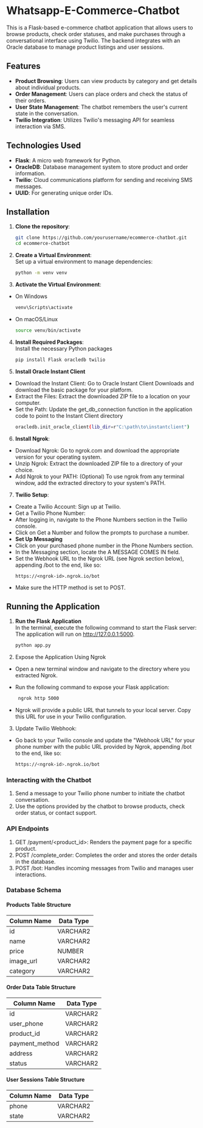 # Whatsapp-E-Commerce-Chatbot



This is a Flask-based e-commerce chatbot application that allows users to browse products, check order statuses, and make purchases through a conversational interface using Twilio. The backend integrates with an Oracle database to manage product listings and user sessions.

## Features

- **Product Browsing**: Users can view products by category and get details about individual products.
- **Order Management**: Users can place orders and check the status of their orders.
- **User State Management**: The chatbot remembers the user's current state in the conversation.
- **Twilio Integration**: Utilizes Twilio's messaging API for seamless interaction via SMS.

## Technologies Used

- **Flask**: A micro web framework for Python.
- **OracleDB**: Database management system to store product and order information.
- **Twilio**: Cloud communications platform for sending and receiving SMS messages.
- **UUID**: For generating unique order IDs.

## Installation

1. **Clone the repository**:
   ```bash
   git clone https://github.com/yourusername/ecommerce-chatbot.git
   cd ecommerce-chatbot
   
2. **Create a Virtual Environment**: <br/>
Set up a virtual environment to manage dependencies:
   ```bash
   python -m venv venv

3. **Activate the Virtual Environment**:
- On Windows
   ```bash
   venv\Scripts\activate
   
- On macOS/Linux
   ```bash
   source venv/bin/activate

4. **Install Required Packages**: <br/>
Install the necessary Python packages <br>
   ```bash
   pip install Flask oracledb twilio
5. **Install Oracle Instant Client** <br/>
- Download the Instant Client: Go to Oracle Instant Client Downloads and download the basic package for your platform.
- Extract the Files: Extract the downloaded ZIP file to a location on your computer. 
- Set the Path: Update the get_db_connection function in the application code to point to the Instant Client directory <br>
  ```bash
  oracledb.init_oracle_client(lib_dir=r"C:\path\to\instantclient")
6. **Install Ngrok**:
- Download Ngrok: Go to ngrok.com and download the appropriate version for your operating system.
- Unzip Ngrok: Extract the downloaded ZIP file to a directory of your choice.
- Add Ngrok to your PATH: (Optional) To use ngrok from any terminal window, add the extracted directory to your system's PATH.
7. **Twilio Setup**:
- Create a Twilio Account: Sign up at Twilio.
- Get a Twilio Phone Number:
- After logging in, navigate to the Phone Numbers section in the Twilio console.
- Click on Get a Number and follow the prompts to purchase a number.
- **Set Up Messaging**
- Click on your purchased phone number in the Phone Numbers section.
- In the Messaging section, locate the A MESSAGE COMES IN field.
- Set the Webhook URL to the Ngrok URL (see Ngrok section below), appending /bot to the end, like so:
   ``` arduino
   https://<ngrok-id>.ngrok.io/bot
- Make sure the HTTP method is set to POST.

## Running the Application

1. **Run the Flask Application**<br>
In the terminal, execute the following command to start the Flask server:<br>
The application will run on http://127.0.0.1:5000.
   ```bash
   python app.py

2. Expose the Application Using Ngrok

- Open a new terminal window and navigate to the directory where you extracted Ngrok.
- Run the following command to expose your Flask application:

  ```bash
   ngrok http 5000
- Ngrok will provide a public URL that tunnels to your local server. Copy this URL for use in your Twilio configuration.

3. Update Twilio Webhook:
- Go back to your Twilio console and update the "Webhook URL" for your phone number with the public URL provided by Ngrok, appending /bot to the end, like so:
   ```bash
   https://<ngrok-id>.ngrok.io/bot

### Interacting with the Chatbot
1. Send a message to your Twilio phone number to initiate the chatbot conversation.
2. Use the options provided by the chatbot to browse products, check order status, or contact support.
### API Endpoints
1. GET /payment/<product_id>: Renders the payment page for a specific product.
2. POST /complete_order: Completes the order and stores the order details in the database.
3. POST /bot: Handles incoming messages from Twilio and manages user interactions.

### Database Schema
#### Products Table Structure

| Column Name | Data Type  |
|-------------|------------|
| id          | VARCHAR2   |
| name        | VARCHAR2   |
| price       | NUMBER     |
| image_url   | VARCHAR2   |
| category    | VARCHAR2   |

#### Order Data Table Structure

| Column Name    | Data Type  |
|----------------|------------|
| id             | VARCHAR2   |
| user_phone     | VARCHAR2   |
| product_id     | VARCHAR2   |
| payment_method | VARCHAR2   |
| address        | VARCHAR2   |
| status         | VARCHAR2   |

#### User Sessions Table Structure

| Column Name | Data Type  |
|-------------|------------|
| phone       | VARCHAR2   |
| state       | VARCHAR2   |



   





  

